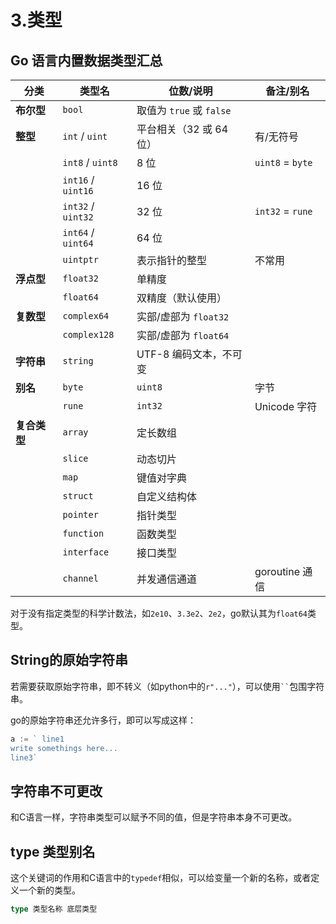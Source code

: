 # 3.类型

## Go 语言内置数据类型汇总

| 分类       | 类型名                         | 位数/说明                          | 备注/别名       |
|------------|--------------------------------|------------------------------------|-----------------|
| **布尔型** | `bool`                         | 取值为 `true` 或 `false`          |                 |
| **整型**   | `int` / `uint`                 | 平台相关（32 或 64 位）           | 有/无符号       |
|            | `int8` / `uint8`               | 8 位                               | `uint8` = `byte`|
|            | `int16` / `uint16`             | 16 位                              |                 |
|            | `int32` / `uint32`             | 32 位                              | `int32` = `rune`|
|            | `int64` / `uint64`             | 64 位                              |                 |
|            | `uintptr`                      | 表示指针的整型                     | 不常用          |
| **浮点型** | `float32`                      | 单精度                             |                 |
|            | `float64`                      | 双精度（默认使用）                |                 |
| **复数型** | `complex64`                    | 实部/虚部为 `float32`             |                 |
|            | `complex128`                   | 实部/虚部为 `float64`             |                 |
| **字符串** | `string`                       | UTF-8 编码文本，不可变            |                 |
| **别名**   | `byte`                         | `uint8`                            | 字节            |
|            | `rune`                         | `int32`                            | Unicode 字符    |
| **复合类型**| `array`                       | 定长数组                           |                 |
|            | `slice`                        | 动态切片                           |                 |
|            | `map`                          | 键值对字典                         |                 |
|            | `struct`                       | 自定义结构体                       |                 |
|            | `pointer`                      | 指针类型                           |                 |
|            | `function`                     | 函数类型                           |                 |
|            | `interface`                    | 接口类型                           |                 |
|            | `channel`                      | 并发通信通道                      | goroutine 通信  |


对于没有指定类型的科学计数法，如`2e10`、`3.3e2`、`2e2`，go默认其为`float64`类型。  

## String的原始字符串

若需要获取原始字符串，即不转义（如python中的`r"..."`），可以使用` `` `包围字符串。  

go的原始字符串还允许多行，即可以写成这样：
```go
a := ` line1
write somethings here...
line3`
```

## 字符串不可更改

和C语言一样，字符串类型可以赋予不同的值，但是字符串本身不可更改。  

## type 类型别名

这个关键词的作用和C语言中的`typedef`相似，可以给变量一个新的名称，或者定义一个新的类型。  

```go
type 类型名称 底层类型
```